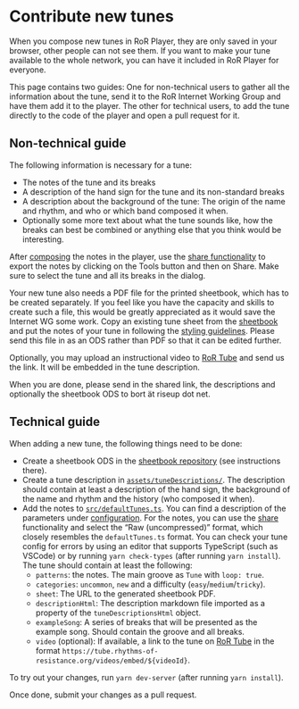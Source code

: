 # Contribute new tunes

When you compose new tunes in RoR Player, they are only saved in your browser, other people can not see them. If you want to make your tune available to the whole network, you can have it included in RoR Player for everyone.

This page contains two guides: One for non-technical users to gather all the information about the tune, send it to the RoR Internet Working Group and have them add it to the player. The other for technical users, to add the tune directly to the code of the player and open a pull request for it.

## Non-technical guide

The following information is necessary for a tune:
* The notes of the tune and its breaks
* A description of the hand sign for the tune and its non-standard breaks
* A description about the background of the tune: The origin of the name and rhythm, and who or which band composed it when.
* Optionally some more text about what the tune sounds like, how the breaks can best be combined or anything else that you think would be interesting.

After [composing](../user/compose.md) the notes in the player, use the [share functionality](../user/share.md) to export the notes by clicking on the <btn><fa icon="cog"></fa> Tools</btn> button and then on <btn variant="item"><fa icon="share"></fa> Share</btn>. Make sure to select the tune and all its breaks in the dialog.

Your new tune also needs a PDF file for the printed sheetbook, which has to be created separately. If you feel like you have the capacity and skills to create such a file, this would be greatly appreciated as it would save the Internet WG some work. Copy an existing tune sheet from the [sheetbook](https://github.com/rhythms-of-resistance/sheetbook) and put the notes of your tune in following the [styling guidelines](https://github.com/rhythms-of-resistance/sheetbook?tab=readme-ov-file#styling-guidelines). Please send this file in as an ODS rather than PDF so that it can be edited further.

Optionally, you may upload an instructional video to [RoR Tube](https://tube.rhythms-of-resistance.org/) and send us the link. It will be embedded in the tune description.

When you are done, please send in the shared link, the descriptions and optionally the sheetbook ODS to bort ät riseup dot net.

## Technical guide

When adding a new tune, the following things need to be done:
* Create a sheetbook ODS in the [sheetbook repository](https://github.com/rhythms-of-resistance/sheetbook) (see instructions there).
* Create a tune description in [`assets/tuneDescriptions/`](https://github.com/beatboxjs/ror-player/tree/main/assets/tuneDescriptions). The description should contain at least a description of the hand sign, the background of the name and rhythm and the history (who composed it when).
* Add the notes to [`src/defaultTunes.ts`](https://github.com/beatboxjs/ror-player/blob/main/src/defaultTunes.ts). You can find a description of the parameters under [configuration](../technical/config.md). For the notes, you can use the [share](../user/share.md) functionality and select the “Raw (uncompressed)” format, which closely resembles the `defaultTunes.ts` format. You can check your tune config for errors by using an editor that supports TypeScript (such as VSCode) or by running `yarn check-types` (after running `yarn install`). The tune should contain at least the following:
    * `patterns`: the notes. The main groove as `Tune` with `loop: true`.
	* `categories`: `uncommon`, `new` and a difficulty (`easy`/`medium`/`tricky`).
	* `sheet`: The URL to the generated sheetbook PDF.
	* `descriptionHtml`: The description markdown file imported as a property of the `tuneDescriptionsHtml` object.
	* `exampleSong`: A series of breaks that will be presented as the example song. Should contain the groove and all breaks.
	* `video` (optional): If available, a link to the tune on [RoR Tube](https://tube.rhythms-of-resistance.org/) in the format `https://tube.rhythms-of-resistance.org/videos/embed/${videoId}`.

To try out your changes, run `yarn dev-server` (after running `yarn install`).

Once done, submit your changes as a pull request.
